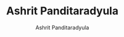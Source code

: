 ---
layout: archive
title: "Ashrit Panditaradyula"
author: "Ashrit Panditaradyula"
jobtitle: Undergraduate Researcher
bio:
excerpt: ""
author_profile: true
header:
  teaser: /assets/images/people/panditaradyula_ashrit.png
---